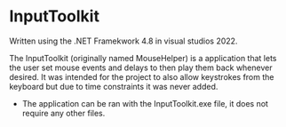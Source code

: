 # InputToolkit
Written using the .NET Framekwork 4.8 in visual studios 2022.

The InputToolkit (originally named MouseHelper) is a application that lets the user set mouse events and delays to then play them back whenever desired.
It was intended for the project to also allow keystrokes from the keyboard but due to time constraints it was never added.

- The application can be ran with the InputToolkit.exe file, it does not require any other files.
